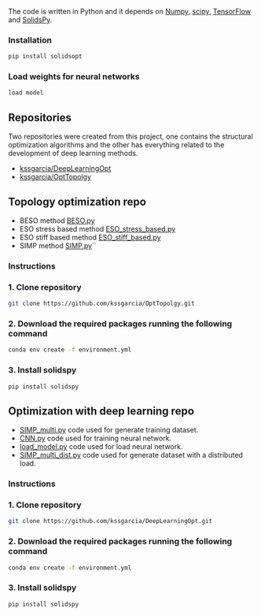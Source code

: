 
The code is written in Python and it depends on [Numpy](https://numpy.org), [scipy](https://scipy.org), [TensorFlow](https://www.tensorflow.org) and [SolidsPy](https://solidspy.readthedocs.io/en/latest/).


### Installation

```sh
pip install solidsopt
```

### Load weights for neural networks

```sh
load model
```

## Repositories 

Two repositories were created from this project, one contains the structural optimization algorithms and the other has everything related to the development of deep learning methods.


- [kssgarcia/DeepLearningOpt](https://github.com/kssgarcia/DeepLearningOpt)
- [kssgarcia/OptTopolgy](https://github.com/kssgarcia/OptTopolgy)


## Topology optimization repo

- BESO method [BESO.py](https://github.com/kssgarcia/OptTopolgy/blob/main/BESO.py)
- ESO stress based method  [ESO_stress_based.py](https://github.com/kssgarcia/OptTopolgy/blob/main/ESO_stress_based.py)
- ESO stiff based method [ESO_stiff_based.py](https://github.com/kssgarcia/OptTopolgy/blob/main/ESO_stiff_based.py)
- SIMP method [SIMP.py](https://github.com/kssgarcia/OptTopolgy/blob/main/SIMP.py)``

### Instructions

### 1. Clone repository

```sh
git clone https://github.com/kssgarcia/OptTopolgy.git
```

### 2. Download the required packages running the following command

```sh
conda env create -f environment.yml
```

### 3. Install solidspy

```sh
pip install solidspy
```

## Optimization with deep learning repo

- [SIMP_multi.py](https://github.com/kssgarcia/DeepLearningOpt/blob/main/simp/SIMP_multi.py) code used for generate training dataset.
- [CNN.py](https://github.com/kssgarcia/DeepLearningOpt/blob/main/neural_network/CNN.py) code used for training neural network.
- [load_model.py](https://github.com/kssgarcia/DeepLearningOpt/blob/main/neural_network/CNN2.py) code used for load neural network.
- [SIMP_multi_dist.py](https://github.com/kssgarcia/DeepLearningOpt/blob/main/neural_network/SIMP_multi_dist.py) code used for generate dataset with a distributed load.


### Instructions


### 1. Clone repository

```sh
git clone https://github.com/kssgarcia/DeepLearningOpt.git
```

### 2. Download the required packages running the following command

```sh
conda env create -f environment.yml
```

### 3. Install solidspy

```sh
pip install solidspy
```


